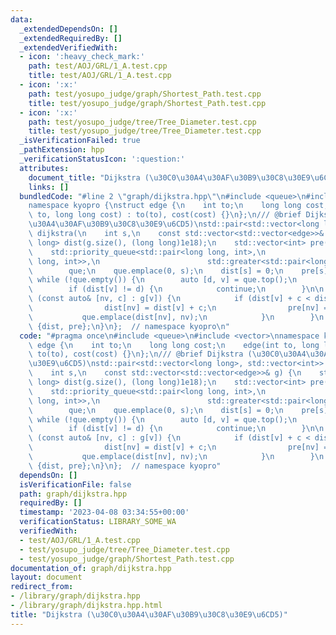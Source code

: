 ```yaml
---
data:
  _extendedDependsOn: []
  _extendedRequiredBy: []
  _extendedVerifiedWith:
  - icon: ':heavy_check_mark:'
    path: test/AOJ/GRL/1_A.test.cpp
    title: test/AOJ/GRL/1_A.test.cpp
  - icon: ':x:'
    path: test/yosupo_judge/graph/Shortest_Path.test.cpp
    title: test/yosupo_judge/graph/Shortest_Path.test.cpp
  - icon: ':x:'
    path: test/yosupo_judge/tree/Tree_Diameter.test.cpp
    title: test/yosupo_judge/tree/Tree_Diameter.test.cpp
  _isVerificationFailed: true
  _pathExtension: hpp
  _verificationStatusIcon: ':question:'
  attributes:
    document_title: "Dijkstra (\u30C0\u30A4\u30AF\u30B9\u30C8\u30E9\u6CD5)"
    links: []
  bundledCode: "#line 2 \"graph/dijkstra.hpp\"\n#include <queue>\n#include <vector>\n\
    namespace kyopro {\nstruct edge {\n    int to;\n    long long cost;\n    edge(int\
    \ to, long long cost) : to(to), cost(cost) {}\n};\n/// @brief Dijkstra (\u30C0\
    \u30A4\u30AF\u30B9\u30C8\u30E9\u6CD5)\nstd::pair<std::vector<long long>, std::vector<int>>\
    \ dijkstra(\n    int s,\n    const std::vector<std::vector<edge>>& g) {\n    std::vector<long\
    \ long> dist(g.size(), (long long)1e18);\n    std::vector<int> pre(g.size(), -1);\n\
    \    std::priority_queue<std::pair<long long, int>,\n                        std::vector<std::pair<long\
    \ long, int>>,\n                        std::greater<std::pair<long long, int>>>\n\
    \        que;\n    que.emplace(0, s);\n    dist[s] = 0;\n    pre[s] = s;\n   \
    \ while (!que.empty()) {\n        auto [d, v] = que.top();\n        que.pop();\n\
    \        if (dist[v] != d) {\n            continue;\n        }\n\n        for\
    \ (const auto& [nv, c] : g[v]) {\n            if (dist[v] + c < dist[nv]) {\n\
    \                dist[nv] = dist[v] + c;\n                pre[nv] = v;\n     \
    \           que.emplace(dist[nv], nv);\n            }\n        }\n    }\n    return\
    \ {dist, pre};\n}\n};  // namespace kyopro\n"
  code: "#pragma once\n#include <queue>\n#include <vector>\nnamespace kyopro {\nstruct\
    \ edge {\n    int to;\n    long long cost;\n    edge(int to, long long cost) :\
    \ to(to), cost(cost) {}\n};\n/// @brief Dijkstra (\u30C0\u30A4\u30AF\u30B9\u30C8\
    \u30E9\u6CD5)\nstd::pair<std::vector<long long>, std::vector<int>> dijkstra(\n\
    \    int s,\n    const std::vector<std::vector<edge>>& g) {\n    std::vector<long\
    \ long> dist(g.size(), (long long)1e18);\n    std::vector<int> pre(g.size(), -1);\n\
    \    std::priority_queue<std::pair<long long, int>,\n                        std::vector<std::pair<long\
    \ long, int>>,\n                        std::greater<std::pair<long long, int>>>\n\
    \        que;\n    que.emplace(0, s);\n    dist[s] = 0;\n    pre[s] = s;\n   \
    \ while (!que.empty()) {\n        auto [d, v] = que.top();\n        que.pop();\n\
    \        if (dist[v] != d) {\n            continue;\n        }\n\n        for\
    \ (const auto& [nv, c] : g[v]) {\n            if (dist[v] + c < dist[nv]) {\n\
    \                dist[nv] = dist[v] + c;\n                pre[nv] = v;\n     \
    \           que.emplace(dist[nv], nv);\n            }\n        }\n    }\n    return\
    \ {dist, pre};\n}\n};  // namespace kyopro"
  dependsOn: []
  isVerificationFile: false
  path: graph/dijkstra.hpp
  requiredBy: []
  timestamp: '2023-04-08 03:34:55+00:00'
  verificationStatus: LIBRARY_SOME_WA
  verifiedWith:
  - test/AOJ/GRL/1_A.test.cpp
  - test/yosupo_judge/tree/Tree_Diameter.test.cpp
  - test/yosupo_judge/graph/Shortest_Path.test.cpp
documentation_of: graph/dijkstra.hpp
layout: document
redirect_from:
- /library/graph/dijkstra.hpp
- /library/graph/dijkstra.hpp.html
title: "Dijkstra (\u30C0\u30A4\u30AF\u30B9\u30C8\u30E9\u6CD5)"
---
```

